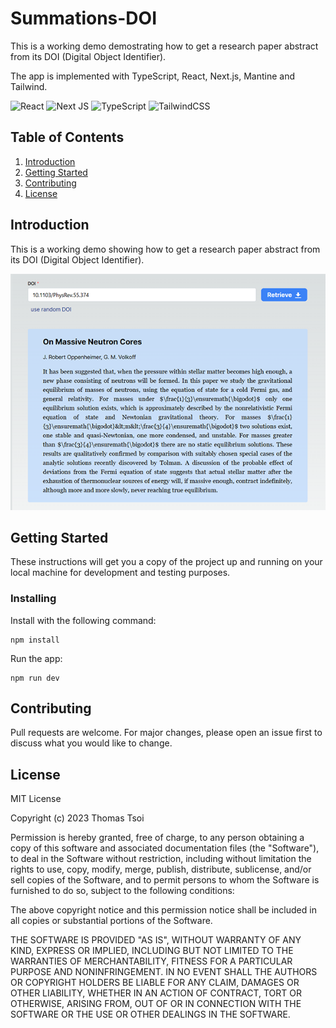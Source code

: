 # Summations-DOI
This is a working demo demostrating how to get a research paper abstract from its DOI (Digital Object Identifier). 

The app is implemented with TypeScript, React, Next.js, Mantine and Tailwind.

![React](https://img.shields.io/badge/react-%2320232a.svg?style=for-the-badge&logo=react&logoColor=%2361DAFB)
![Next JS](https://img.shields.io/badge/Next-black?style=for-the-badge&logo=next.js&logoColor=white)
![TypeScript](https://img.shields.io/badge/typescript-%23007ACC.svg?style=for-the-badge&logo=typescript&logoColor=white)
![TailwindCSS](https://img.shields.io/badge/tailwindcss-%2338B2AC.svg?style=for-the-badge&logo=tailwind-css&logoColor=white)

## Table of Contents
1. [Introduction](#introduction)
2. [Getting Started](#getting-started)
3. [Contributing](#contributing)
3. [License](#license)

## Introduction
This is a working demo showing how to get a research paper abstract from its DOI (Digital Object Identifier).

![Screen shot](https://github.com/tsoithomas/summations-doi/blob/master/screenshot.png?raw=true)

## Getting Started
These instructions will get you a copy of the project up and running on your local
machine for development and testing purposes.

### Installing
Install with the following command:
```
npm install
```
Run the app:
```
npm run dev
```

## Contributing
Pull requests are welcome. For major changes, please open an issue first to
discuss what you would like to change.

## License
MIT License

Copyright (c) 2023 Thomas Tsoi

Permission is hereby granted, free of charge, to any person obtaining a copy
of this software and associated documentation files (the "Software"), to deal
in the Software without restriction, including without limitation the rights
to use, copy, modify, merge, publish, distribute, sublicense, and/or sell
copies of the Software, and to permit persons to whom the Software is
furnished to do so, subject to the following conditions:

The above copyright notice and this permission notice shall be included in all
copies or substantial portions of the Software.

THE SOFTWARE IS PROVIDED "AS IS", WITHOUT WARRANTY OF ANY KIND, EXPRESS OR
IMPLIED, INCLUDING BUT NOT LIMITED TO THE WARRANTIES OF MERCHANTABILITY,
FITNESS FOR A PARTICULAR PURPOSE AND NONINFRINGEMENT. IN NO EVENT SHALL THE
AUTHORS OR COPYRIGHT HOLDERS BE LIABLE FOR ANY CLAIM, DAMAGES OR OTHER
LIABILITY, WHETHER IN AN ACTION OF CONTRACT, TORT OR OTHERWISE, ARISING FROM,
OUT OF OR IN CONNECTION WITH THE SOFTWARE OR THE USE OR OTHER DEALINGS IN THE
SOFTWARE.

